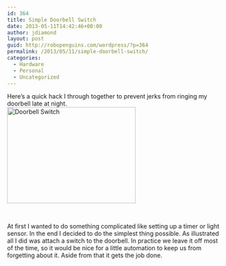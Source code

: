 ```yaml
---
id: 364
title: Simple Doorbell Switch
date: 2013-05-11T14:42:46+00:00
author: jdiamond
layout: post
guid: http://robopenguins.com/wordpress/?p=364
permalink: /2013/05/11/simple-doorbell-switch/
categories:
  - Hardware
  - Personal
  - Uncategorized
---
```

<div>
  Here&#8217;s a quick hack I through together to prevent jerks from ringing my doorbell late at night.
</div>

<div>
</div>

<div>
  <a href="http://robopenguins.com/wp-content/uploads/2013/05/2013-05-11-11.06.07.jpg"><img class="alignleft size-medium wp-image-365" alt="Doorbell Switch" src="http://robopenguins.com/wp-content/uploads/2013/05/2013-05-11-11.06.07-300x225.jpg" width="300" height="225" /></a>
</div>

<div>
  <!--more-->
</div>

&nbsp;

<div>
  At first I wanted to do something complicated like setting up a timer or light sensor. In the end I decided to do the simplest thing possible. As illustrated all I did was attach a switch to the doorbell. In practice we leave it off most of the time, so it would be nice for a little automation to keep us from forgetting about it. Aside from that it gets the job done.
</div>
